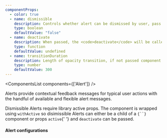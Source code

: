 ```yaml
---
componentProps:
  - color: true
  - name: dismissible
    description: Controls whether alert can be dismissed by user, pass <code>false</code> to prevent dismissal of an alert.
    type: boolean
    defaultValue: "false"
  - name: deactivate
    description: When passed, the <code>deactivate</code> will be called in place of internal state change handler. Note that the opacity transition and hiding of the component must be handled externally when passing a custom <code>deactivate</code> handler.
    type: function
    defaultValue: undefined
  - name: transitionDuration
    description: Length of opacity transition, if not passed component will default to 300ms or <code>THEME</code> value if set using <code>ThemeProvider</code>.
    type: number
    defaultValue: 300
---
```

<ComponentsList components={['Alert']} />


Alerts provide contextual feedback messages for typical user actions with the
handful of available and flexible alert messages.

<Alert color="info">
  Dismissible Alerts require library active props. The component is wrapped
  using <code>withActive</code> so disimissible Alerts can either be a child
  of a <code>{`<State />`}</code> component or props <code>active</code>{' '}
  and <code>deactivate</code> can be passed.
</Alert>

#### Alert configurations

<AlertsDemo />

<PropsDocs componentProps={componentProps} themeColors />
